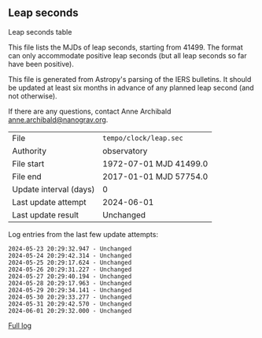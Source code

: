 
## Leap seconds

Leap seconds table

This file lists the MJDs of leap seconds, starting from 41499.
The format can only accommodate positive leap seconds (but all
leap seconds so far have been positive).

This file is generated from Astropy's parsing of the IERS
bulletins. It should be updated at least six months in advance
of any planned leap second (and not otherwise).

If there are any questions, contact Anne Archibald
<anne.archibald@nanograv.org>.

|     |     |
|:--- |:--- |
| File | `tempo/clock/leap.sec` |
| Authority | observatory |
| File start | 1972-07-01 MJD 41499.0 |
| File end | 2017-01-01 MJD 57754.0 |
| Update interval (days) | 0 |
| Last update attempt | 2024-06-01 |
| Last update result | Unchanged |

Log entries from the last few update attempts:
```
2024-05-23 20:29:32.947 - Unchanged
2024-05-24 20:29:42.314 - Unchanged
2024-05-25 20:29:17.624 - Unchanged
2024-05-26 20:29:31.227 - Unchanged
2024-05-27 20:29:40.194 - Unchanged
2024-05-28 20:29:17.963 - Unchanged
2024-05-29 20:29:34.141 - Unchanged
2024-05-30 20:29:33.277 - Unchanged
2024-05-31 20:29:42.570 - Unchanged
2024-06-01 20:29:32.000 - Unchanged
```
[Full log](https://raw.githubusercontent.com/ipta/pulsar-clock-corrections/main/log/tempo/clock/leap.sec.log)
